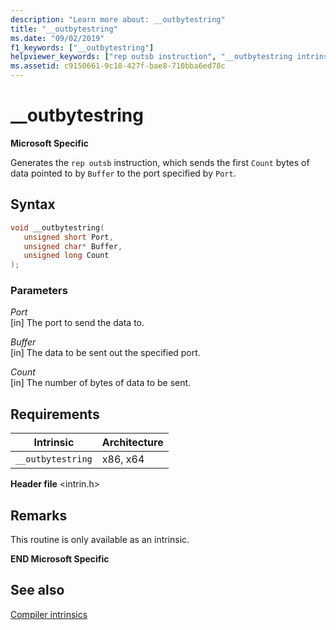 ```yaml
---
description: "Learn more about: __outbytestring"
title: "__outbytestring"
ms.date: "09/02/2019"
f1_keywords: ["__outbytestring"]
helpviewer_keywords: ["rep outsb instruction", "__outbytestring intrinsic", "outsb instruction"]
ms.assetid: c9150661-9c18-427f-bae8-710bba6ed78c
---
```

# __outbytestring

**Microsoft Specific**

Generates the `rep outsb` instruction, which sends the first `Count` bytes of data pointed to by `Buffer` to the port specified by `Port`.

## Syntax

```C
void __outbytestring(
   unsigned short Port,
   unsigned char* Buffer,
   unsigned long Count
);
```

### Parameters

*Port*\
[in] The port to send the data to.

*Buffer*\
[in] The data to be sent out the specified port.

*Count*\
[in] The number of bytes of data to be sent.

## Requirements

|Intrinsic|Architecture|
|---------------|------------------|
|`__outbytestring`|x86, x64|

**Header file** \<intrin.h>

## Remarks

This routine is only available as an intrinsic.

**END Microsoft Specific**

## See also

[Compiler intrinsics](../intrinsics/compiler-intrinsics.md)
